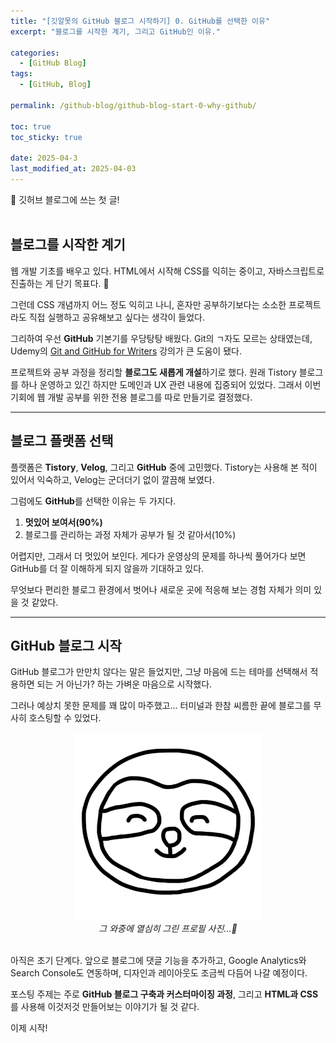 ```yaml
---
title: "[깃알못의 GitHub 블로그 시작하기] 0. GitHub를 선택한 이유"
excerpt: "블로그를 시작한 계기, 그리고 GitHub인 이유."

categories:
  - [GitHub Blog]
tags:
  - [GitHub, Blog]

permalink: /github-blog/github-blog-start-0-why-github/

toc: true
toc_sticky: true

date: 2025-04-3
last_modified_at: 2025-04-03
---
```


🥳 깃허브 블로그에 쓰는 첫 글!
<br><br>

## 블로그를 시작한 계기

웹 개발 기초를 배우고 있다. HTML에서 시작해 CSS를 익히는 중이고, 자바스크립트로 진출하는 게 단기 목표다. 🐣

그런데 CSS 개념까지 어느 정도 익히고 나니, 혼자만 공부하기보다는 소소한 프로젝트라도 직접 실행하고 공유해보고 싶다는 생각이 들었다.

그리하여 우선 **GitHub** 기본기를 우당탕탕 배웠다. Git의 ㄱ자도 모르는 상태였는데, Udemy의 [Git and GitHub for Writers](https://www.udemy.com/course/git-and-github-for-writers/?couponCode=ST15MT20425G1) 강의가 큰 도움이 됐다.

프로젝트와 공부 과정을 정리할 **블로그도 새롭게 개설**하기로 했다. 원래 Tistory 블로그를 하나 운영하고 있긴 하지만 도메인과 UX 관련 내용에 집중되어 있었다. 그래서 이번 기회에 웹 개발 공부를 위한 전용 블로그를 따로 만들기로 결정했다.

---

## 블로그 플랫폼 선택

플랫폼은 **Tistory**, **Velog**, 그리고 **GitHub** 중에 고민했다. Tistory는 사용해 본 적이 있어서 익숙하고, Velog는 군더더기 없이 깔끔해 보였다.

그럼에도 **GitHub**를 선택한 이유는 두 가지다.

1. **멋있어 보여서(90%)**
2. 블로그를 관리하는 과정 자체가 공부가 될 것 같아서(10%)

어렵지만, 그래서 더 멋있어 보인다. 게다가 운영상의 문제를 하나씩 풀어가다 보면 GitHub를 더 잘 이해하게 되지 않을까 기대하고 있다. 

무엇보다 편리한 블로그 환경에서 벗어나 새로운 곳에 적응해 보는 경험 자체가 의미 있을 것 같았다.

---

## GitHub 블로그 시작

GitHub 블로그가 만만치 않다는 말은 들었지만, 그냥 마음에 드는 테마를 선택해서 적용하면 되는 거 아닌가? 하는 가벼운 마음으로 시작했다. 

그러나 예상치 못한 문제를 꽤 많이 마주했고… 터미널과 한참 씨름한 끝에 블로그를 무사히 호스팅할 수 있었다.

<p align="center">
<img src="/assets/images/posts_img/2025-04-03-github-blog-start-0/github-profile.png" alt="블로그 프로필 - 나무늘보 그림" width="300">
  <br>
  <em>그 와중에 열심히 그린 프로필 사진...🦥</em>
</p>
<br>
아직은 초기 단계다. 앞으로 블로그에 댓글 기능을 추가하고, Google Analytics와 Search Console도 연동하며, 디자인과 레이아웃도 조금씩 다듬어 나갈 예정이다.

포스팅 주제는 주로 **GitHub 블로그 구축과 커스터마이징 과정**, 그리고 **HTML과 CSS**를 사용해 이것저것 만들어보는 이야기가 될 것 같다.

이제 시작!